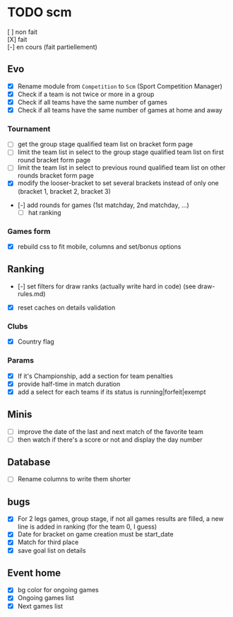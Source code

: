 # TODO scm
[ ] non fait  
[X] fait  
[-] en cours (fait partiellement)  
## Evo
- [X] Rename module from `Competition` to `Scm` (Sport Competition Manager)
- [X] Check if a team is not twice or more in a group
- [X] Check if all teams have the same number of games
- [X] Check if all teams have the same number of games at home and away
### Tournament
- [ ] get the group stage qualified team list on bracket form page
- [ ] limit the team list in select to the group stage qualified team list on first round bracket form page
- [ ] limit the team list in select to previous round qualified team list on other rounds bracket form page
- [X] modify the looser-bracket to set several brackets instead of only one (bracket 1, bracket 2, bracket 3)
- [-] add rounds for games (1st matchday, 2nd matchday, ...)
    - [ ] hat ranking
### Games form
- [X] rebuild css to fit mobile, columns and set/bonus options
## Ranking
- [-] set filters for draw ranks (actually write hard in code) (see draw-rules.md)
- [X] reset caches on details validation
### Clubs
- [X] Country flag
### Params
- [X] If it's Championship, add a section for team penalties
- [X] provide half-time in match duration
- [X] add a select for each teams if its status is running|forfeit|exempt
## Minis
- [ ] improve the date of the last and next match of the favorite team
- [ ] then watch if there's a score or not and display the day number

## Database
- [ ] Rename columns to write them shorter

## bugs
- [X] For 2 legs games, group stage, if not all games results are filled, a new line is added in ranking (for the team 0, I guess)
- [X] Date for bracket on game creation must be start_date
- [X] Match for third place
- [X] save goal list on details
## Event home
- [X] bg color for ongoing games
- [X] Ongoing games list
- [X] Next games list
